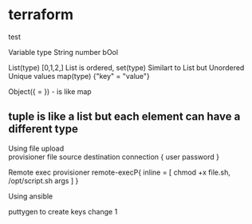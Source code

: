 # terraform
test

Variable type
String 
number 
bOol

List(type)
    [0,1,2,]
    List is ordered, 
set(type)
    Similart to List but Unordered Unique values
map(type)
    {"key" = "value"}

Object({<ATTR Name> = <TYPE>}) - is like map

tuple is like a list but each element can have a different type
---


Using file upload   
    provisioner file
        source
        destination
        connection {
            user 
            password
        }

Remote exec
    provisioner remote-execP{
        inline = [
            chmod +x file.sh,
            /opt/script.sh args
        ]
    }

Using ansible


puttygen  to create keys
change 1

